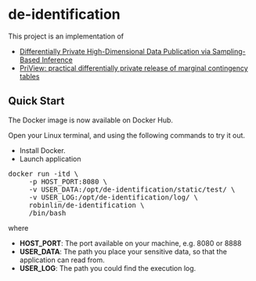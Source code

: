 # de-identification
This project is an implementation of 
* [Differentially Private High-Dimensional Data Publication via Sampling-Based Inference](http://dl.acm.org/citation.cfm?id=2783379)
* [PriView: practical differentially private release of marginal contingency tables](http://dl.acm.org/citation.cfm?id=2588575&CFID=807218332&CFTOKEN=75481269)

## Quick Start
The Docker image is now available on Docker Hub.

Open your Linux terminal, and using the following commands to try it out.
* Install Docker.
* Launch application
<pre>docker run -itd \ 
     -p HOST_PORT:8080 \ 
     -v USER_DATA:/opt/de-identification/static/test/ \
     -v USER_LOG:/opt/de-identification/log/ \ 
     robinlin/de-identification \
     /bin/bash</pre>
where
  * **HOST_PORT**: The port available on your machine, e.g. 8080 or 8888
  * **USER_DATA**: The path you place your sensitive data, so that the application can read from.
  * **USER_LOG**: The path you could find the execution log.
